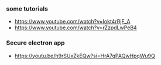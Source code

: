 ### some tutorials

- https://www.youtube.com/watch?v=Iokt4rRjF_A
- https://www.youtube.com/watch?v=rZzpdLwPeB4

### Secure electron app
- https://youtu.be/h9rSUxZkEQw?si=HrA7qPAQwHpqWu9Q